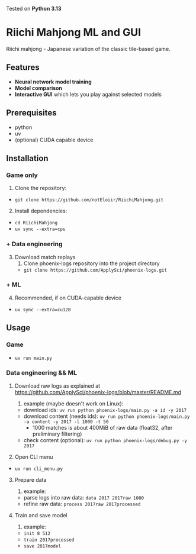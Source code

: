 Tested on **Python 3.13**

# Riichi Mahjong ML and GUI

Riichi mahjong - Japanese variation of the classic tile-based game.

## Features

- **Neural network model training**
- **Model comparison**
- **Interactive GUI** which lets you play against selected models

## Prerequisites
- python  
- uv
- (optional) CUDA capable device

## Installation

### Game only

1. Clone the repository:  
- `git clone https://github.com/notEloiir/RiichiMahjong.git`
   
2. Install dependencies:
- `cd RiichiMahjong`
- `uv sync --extra=cpu`

### + Data engineering

3. Download match replays
   1. Clone phoenix-logs repository into the project directory  
   - `git clone https://github.com/ApplySci/phoenix-logs.git`

### + ML  

4. Recommended, if on CUDA-capable device
  - `uv sync --extra=cu128`

## Usage

### Game

- `uv run main.py`

### Data engineering && ML  

1. Download raw logs as explained at https://github.com/ApplySci/phoenix-logs/blob/master/README.md
    1. example (maybe doesn't work on Linux):
    - download ids: `uv run python phoenix-logs/main.py -a id -y 2017`
    - download content (needs ids): `uv run python phoenix-logs/main.py -a content -y 2017 -l 1000 -t 50`
      - 1000 matches is about 400MiB of raw data (float32, after preliminary filtering)
    - check content (optional): `uv run python phoenix-logs/debug.py -y 2017`

2. Open CLI menu
  - `uv run cli_menu.py`

3. Prepare data
    1. example:
    - parse logs into raw data: `data 2017 2017raw 1000`
    - refine raw data: `process 2017raw 2017processed`  

4. Train and save model
    1. example:
    - `init 8 512`
    - `train 2017processed`
    - `save 2017model`

